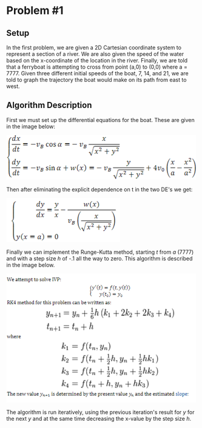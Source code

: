 
# Problem #1 

## Setup
In the first problem, we are given a 2D Cartesian coordinate system to represent a section of a river. 
We are also given the speed of the water based on the x-coordinate of the location in the river.
Finally, we are told that a ferryboat is attempting to cross from point (a,0) to (0,0) where a = 7777. 
Given three different initial speeds of the boat, 7, 14, and 21, we are told to graph the trajectory the boat would make on its path from east to west.

## Algorithm Description
First we must set up the differential equations for the boat. These are given in the image below:

<img src="ferryboat_de.PNG" width=500>

Then after eliminating the explicit dependence on t in the two DE's we get:

<img src="ferryboat_simpler_de.PNG" width=300>

Finally we can implement the Runge-Kutta method, starting *t* from *a* (7777) and with a step size *h* of -.1 all the way to zero. This algorithm is described in the image below.

<img src="rk.PNG" width=500>

The algorithm is run iteratively, using the previous iteration's result for *y* for the next *y* and at the same time decreasing the x-value by the step size *h*. 
